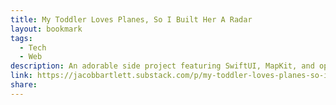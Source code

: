 ```yaml
---
title: My Toddler Loves Planes, So I Built Her A Radar
layout: bookmark
tags:
  - Tech
  - Web
description: An adorable side project featuring SwiftUI, MapKit, and open-source APIs
link: https://jacobbartlett.substack.com/p/my-toddler-loves-planes-so-i-built
share:
---
```


